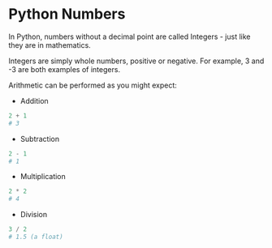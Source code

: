 # Python Numbers
In Python, numbers without a decimal point are called Integers - just like they are in mathematics.

Integers are simply whole numbers, positive or negative. For example, 3 and -3 are both examples of integers.

Arithmetic can be performed as you might expect:
- Addition
```python
2 + 1
# 3
```
- Subtraction
```python
2 - 1
# 1
```
- Multiplication
```python
2 * 2
# 4
```
- Division
```python
3 / 2
# 1.5 (a float)
```
